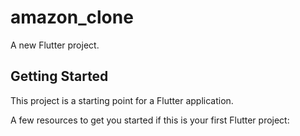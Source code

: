 # amazon_clone

A new Flutter project.

## Getting Started

This project is a starting point for a Flutter application.

A few resources to get you started if this is your first Flutter project:
